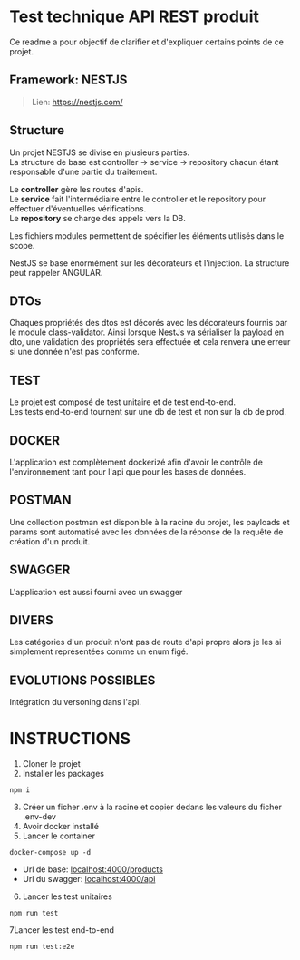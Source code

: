 # Test technique API REST produit

Ce readme a pour objectif de clarifier et d'expliquer certains points de ce projet.

## Framework: NESTJS

> Lien: https://nestjs.com/
> 
## Structure

Un projet NESTJS se divise en plusieurs parties. \
La structure de base est controller -> service -> repository chacun étant responsable d'une partie
du traitement.

Le **controller** gère les routes d'apis. \
Le **service** fait l'intermédiaire entre le controller et le repository pour effectuer d'éventuelles vérifications. \
Le **repository** se charge des appels vers la DB.

Les fichiers modules permettent de spécifier les éléments utilisés dans le scope.

NestJS se base énormément sur les décorateurs et l'injection.
La structure peut rappeler ANGULAR.

## DTOs

Chaques propriétés des dtos est décorés avec les décorateurs fournis par le module class-validator.
Ainsi lorsque NestJs va sérialiser la payload en dto, une validation des propriétés sera effectuée
et cela renvera une erreur si une donnée n'est pas conforme.

## TEST

Le projet est composé de test unitaire et de test end-to-end. \
Les tests end-to-end tournent sur une db de test et non sur la db de prod.

## DOCKER

L'application est complètement dockerizé afin d'avoir le contrôle de l'environnement tant pour l'api
que pour les bases de données.

## POSTMAN

Une collection postman est disponible à la racine du projet, les payloads et params sont automatisé avec
les données de la réponse de la requête de création d'un produit.

## SWAGGER

L'application est aussi fourni avec un swagger

## DIVERS

Les catégories d'un produit n'ont pas de route d'api propre alors je les ai simplement représentées
comme un enum figé.

## EVOLUTIONS POSSIBLES

Intégration du versoning dans l'api.

# INSTRUCTIONS

1. Cloner le projet
2. Installer les packages

````
npm i
````

3. Créer un ficher .env à la racine et copier dedans les valeurs du ficher .env-dev
4. Avoir docker installé
5. Lancer le container

````
docker-compose up -d
````

- Url de base:  [localhost:4000/products](localhost:4000/products)
- Url du swagger:  [localhost:4000/api](localhost:4000/api)

6. Lancer les test unitaires

````
npm run test
````

7Lancer les test end-to-end

````
npm run test:e2e
````
